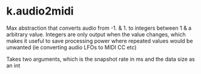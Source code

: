 # k.audio2midi
Max abstraction that converts audio from -1. &amp; 1. to integers between 1  &amp; a arbitrary value. Integers are only output when the value changes, which makes it useful to save processing power where repeated values would be unwanted (ie converting audio LFOs to MIDI CC etc)

Takes two arguments, which is the snapshot rate in ms and the data size as an int
